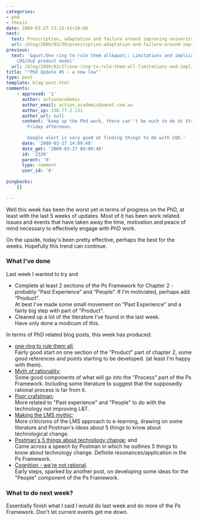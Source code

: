 ```yaml
---
categories:
- phd
- thesis
date: 2009-03-27 13:23:41+10:00
next:
  text: Prescription, adaptation and failure around improving univeristy teaching
  url: /blog/2009/03/30/prescription-adaptation-and-failure-around-improving-univeristy-teaching/
previous:
  text: '&quot;One ring to rule them all&quot;: Limitations and implications of the
    LMS/VLE product model'
  url: /blog/2009/03/27/one-ring-to-rule-them-all-limitations-and-implications-of-the-lmsvle-product-model/
title: '"PhD Update #5 - a new low"'
type: post
template: blog-post.html
comments:
    - approved: '1'
      author: actionacademic
      author_email: action_academic@aanet.com.au
      author_ip: 138.77.2.131
      author_url: null
      content: 'Keep up the Phd work, there can''t be nuch to do at Struck Oil on a slow
        Friday afternoon.
    
        Google alert is very good at finding things to do with CQU.'
      date: '2009-03-27 14:09:48'
      date_gmt: '2009-03-27 04:09:48'
      id: '2339'
      parent: '0'
      type: comment
      user_id: '0'
    
pingbacks:
    []
    
---
```

Well this week has been the worst yet in terms of progress on the PhD, at least with the last 5 weeks of updates. Most of it has been work related. Issues and events that have taken away the time, motivation and peace of mind necessary to effectively engage with PhD work.

On the upside, today's been pretty effective, perhaps the best for the weeks. Hopefully this trend can continue.

### What I've done

Last week I wanted to try and

- Complete at least 2 sections of the Ps Framework for Chapter 2 - probably “Past Experience” and “People”. If I’m motiviated, perhaps add “Product”.  
    At best I've made some small movement on "Past Experience" and a fairly big step with part of "Product".
- Cleaned up a lot of the literature I’ve found in the last week.  
    Have only done a modicum of this.

In terms of PhD related blog posts, this week has produced:

- [one ring to rule them all](/blog/2009/03/27/one-ring-to-rule-them-all-limitations-and-implications-of-the-lmsvle-product-model/);  
    Fairly good start on one section of the "Product" part of chapter 2, some good references and points starting to be developed. (at least I'm happy with them).
- [Myth of rationality](/blog/2009/03/25/the-myth-of-rationality-in-the-selection-of-learning-management-systemsvles/);  
    Some good components of what will go into the "Process" part of the Ps Framework. Including some literature to suggest that the supposedly rational process is far from it.
- [Poor crafstman](/blog/2009/03/23/poor-craftsman-or-the-blame-the-teachers-excuse/);  
    More related to "Past experience" and "People" to do with the technology not improving L&T.
- [Making the LMS mythic](/blog/2009/03/23/making-the-lmsvle-mythic/);  
    More criticisms of the LMS approach to e-learning, drawing on some literature and Postman's ideas about 5 things to know about technological change.
- [Postman's 5 things about technology change](/blog/2009/03/20/postmans-5-things-to-know-about-technological-change-and-e-learning/); and  
    Came across a speech by Postman in which he outlines 5 things to know about technology change. Definite resonances/application in the Ps Framework.
- [Cognition - we're not rational](/blog/2009/03/20/cognition-were-not-rational-and-how-it-impacts-e-learning/).  
    Early steps, sparked by another post, on developing some ideas for the "People" component of the Ps Framework.

### What to do next week?

Essentially finish what I said I would do last week and do more of the Ps Framework. Don't let current events get me down.
